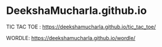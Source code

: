 # DeekshaMucharla.github.io



TIC TAC TOE : https://deekshamucharla.github.io/tic_tac_toe/

WORDLE: https://deekshamucharla.github.io/wordle/

